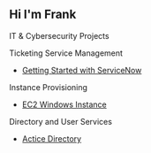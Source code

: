 ## Hi I'm Frank 
   IT & Cybersecurity Projects



Ticketing Service Management
  - [Getting Started with ServiceNow](https://github.com/franklopez7554/Ticketing-Service-Management.git)

Instance Provisioning 
  - [EC2 Windows Instance](https://github.com/franklopez7554/Instance-Provisioning.git) 

Directory and User Services

  - [Actice Directory](https://github.com/franklopez7554/Configuring-Active-Directory-on-EC2-Virtual-Machine.git)
  
  
<!--
**franklopez7554/franklopez7554** is a ✨ _special_ ✨ repository because its `README.md` (this file) appears on your GitHub profile.

Here are some ideas to get you started:

- 🔭 I’m currently working on getting my Security +
- 🌱 I’m currently learning Cybersecurity
- 👯 I’m looking to collaborate on ...
- 🤔 I’m looking for help with ...
- 💬 Ask me about ...
- 📫 How to reach me: ...
- 😄 Pronouns: ...
- ⚡ Fun fact: ...
-->
